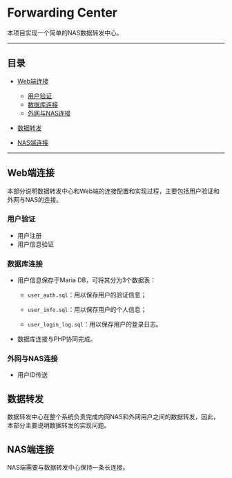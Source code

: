 # Forwarding Center
本项目实现一个简单的NAS数据转发中心。

***

## 目录

* [Web端连接](#Web端连接)
	* [用户验证](#用户验证)
	* [数据库连接](#数据库连接)
	* [外网与NAS连接](#外网与NAS连接)

* [数据转发](#数据转发)
* [NAS端连接](#NAS端连接)

***

## Web端连接
本部分说明数据转发中心和Web端的连接配置和实现过程，主要包括用户验证和外网与NAS的连接。

### 用户验证
- 用户注册
- 用户信息验证

### 数据库连接
- 用户信息保存于Maria DB，可将其分为3个数据表：
	- `user_auth.sql`：用以保存用户的验证信息；

	- `user_info.sql`：用以保存用户的个人信息；
	- `user_login_log.sql`：用以保存用户的登录日志。

- 数据库连接与PHP协同完成。


### 外网与NAS连接
- 用户ID传送


## 数据转发
数据转发中心在整个系统负责完成内网NAS和外网用户之间的数据转发，因此，本部分主要说明数据转发的实现问题。

## NAS端连接
NAS端需要与数据转发中心保持一条长连接。